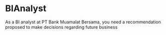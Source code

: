 # BIAnalyst
As a BI analyst at PT Bank Muamalat Bersama, you need a recommendation proposed to make decisions regarding future business
